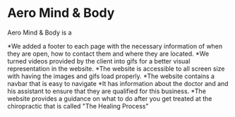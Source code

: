 # Aero Mind & Body

Aero Mind & Body is a 


*We added a footer to each page with the necessary information of when they are open, how to contact them and where they are located.
*We turned videos provided by the client into gifs for a better visual representation in the website.
*The website is accessible to all screen size with having the images and gifs load properly.
*The website contains a navbar that is easy to navigate 
*It has information about the doctor and and his assistant to ensure that they are qualified for this business.
*The website provides a guidance on what to do after you get treated at the chiropractic that is called "The Healing Process"

 
